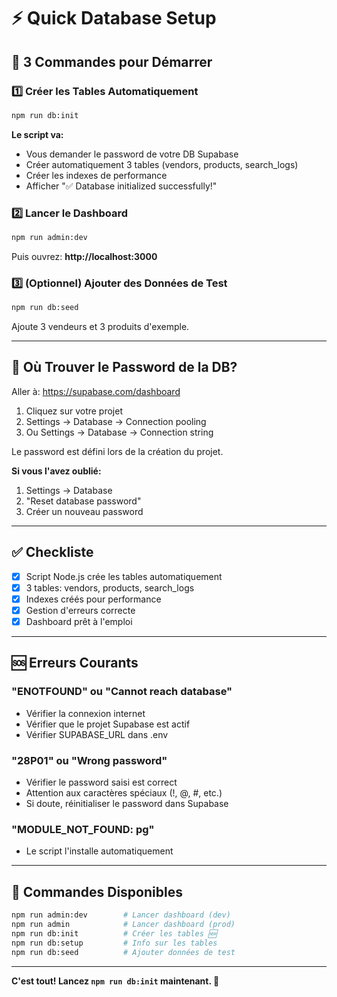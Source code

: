 # ⚡ Quick Database Setup

## 🚀 3 Commandes pour Démarrer

### 1️⃣ Créer les Tables Automatiquement

```bash
npm run db:init
```

**Le script va:**
- Vous demander le password de votre DB Supabase
- Créer automatiquement 3 tables (vendors, products, search_logs)
- Créer les indexes de performance
- Afficher "✅ Database initialized successfully!"

### 2️⃣ Lancer le Dashboard

```bash
npm run admin:dev
```

Puis ouvrez: **http://localhost:3000**

### 3️⃣ (Optionnel) Ajouter des Données de Test

```bash
npm run db:seed
```

Ajoute 3 vendeurs et 3 produits d'exemple.

---

## 🔑 Où Trouver le Password de la DB?

Aller à: https://supabase.com/dashboard

1. Cliquez sur votre projet
2. Settings → Database → Connection pooling
3. Ou Settings → Database → Connection string

Le password est défini lors de la création du projet.

**Si vous l'avez oublié:**
1. Settings → Database
2. "Reset database password" 
3. Créer un nouveau password

---

## ✅ Checkliste

- [x] Script Node.js crée les tables automatiquement
- [x] 3 tables: vendors, products, search_logs
- [x] Indexes créés pour performance
- [x] Gestion d'erreurs correcte
- [x] Dashboard prêt à l'emploi

---

## 🆘 Erreurs Courants

### "ENOTFOUND" ou "Cannot reach database"
- Vérifier la connexion internet
- Vérifier que le projet Supabase est actif
- Vérifier SUPABASE_URL dans .env

### "28P01" ou "Wrong password"
- Vérifier le password saisi est correct
- Attention aux caractères spéciaux (!, @, #, etc.)
- Si doute, réinitialiser le password dans Supabase

### "MODULE_NOT_FOUND: pg"
- Le script l'installe automatiquement

---

## 📝 Commandes Disponibles

```bash
npm run admin:dev        # Lancer dashboard (dev)
npm run admin            # Lancer dashboard (prod)
npm run db:init          # Créer les tables 🆕
npm run db:setup         # Info sur les tables
npm run db:seed          # Ajouter données de test
```

---

**C'est tout! Lancez `npm run db:init` maintenant. 🚀**
